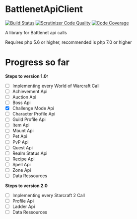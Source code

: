 # BattlenetApiClient

[![Build Status](https://scrutinizer-ci.com/g/Kubinashi/BattlenetApiClient/badges/build.png?b=master)](https://scrutinizer-ci.com/g/Kubinashi/BattlenetApiClient/build-status/master)
[![Scrutinizer Code Quality](https://scrutinizer-ci.com/g/Kubinashi/BattlenetApiClient/badges/quality-score.png?b=master)](https://scrutinizer-ci.com/g/Kubinashi/BattlenetApiClient/?branch=master)
[![Code Coverage](https://scrutinizer-ci.com/g/Kubinashi/BattlenetApiClient/badges/coverage.png?b=master)](https://scrutinizer-ci.com/g/Kubinashi/BattlenetApiClient/?branch=master)

A library for Battlenet api calls

Requires php 5.6 or higher, recommended is php 7.0 or higher

# Progress so far

**Steps to version 1.0:**
- [ ] Implementing every World of Warcraft Call
- [ ] Achievement Api
- [ ] Auction Api
- [ ] Boss Api
- [x] Challenge Mode Api
- [ ] Character Profile Api
- [ ] Guild Profile Api
- [ ] Item Api
- [ ] Mount Api
- [ ] Pet Api
- [ ] PvP Api
- [ ] Quest Api
- [ ] Realm Status Api
- [ ] Recipe Api
- [ ] Spell Api
- [ ] Zone Api
- [ ] Data Ressources

**Steps to version 2.0**
- [ ] Implementing every Starcraft 2 Call
- [ ] Profile Api
- [ ] Ladder Api
- [ ] Data Ressources